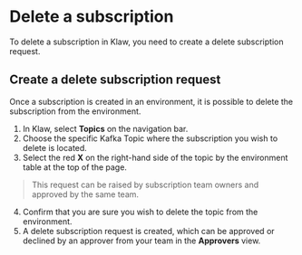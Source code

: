 # Delete a subscription

To delete a subscription in Klaw, you need to create a delete
subscription request.

## Create a delete subscription request

Once a subscription is created in an environment, it is possible to
delete the subscription from the environment.

1.  In Klaw, select **Topics** on the navigation bar.
2.  Choose the specific Kafka Topic where the subscription you wish to
    delete is located.
3.  Select the red **X** on the right-hand side of the topic by the
    environment table at the top of the page.

>This request can be raised by subscription team owners and approved by
the same team.

4.  Confirm that you are sure you wish to delete the topic from the
    environment.
5.  A delete subscription request is created, which can be approved or
    declined by an approver from your team in the **Approvers** view.
